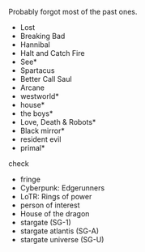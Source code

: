 Probably forgot most of the past ones. 


- Lost
- Breaking Bad
- Hannibal
- Halt and Catch Fire
- See*
- Spartacus
- Better Call Saul
- Arcane
- westworld*
- house*
- the boys*
- Love, Death & Robots*
- Black mirror*
- resident evil
- primal*

check

- fringe
- Cyberpunk: Edgerunners
- LoTR: Rings of power
- person of interest
- House of the dragon
- stargate (SG-1)
- stargate atlantis (SG-A)
- stargate universe (SG-U)
